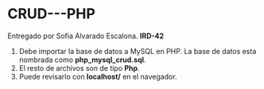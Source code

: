 # CRUD---PHP
Entregado por Sofia Alvarado Escalona. **IRD-42**

1. Debe importar la base de datos a MySQL en PHP. La base de datos esta nombrada como **php_mysql_crud.sql**.
2. El resto de archivos son de tipo **Php**.
3. Puede revisarlo con **localhost/** en el navegador.
